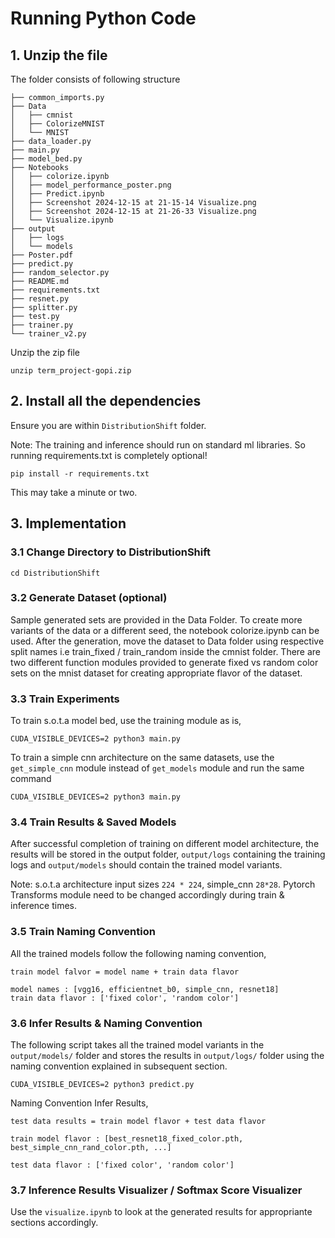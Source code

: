 # Running Python Code 


## 1. Unzip the file
The folder consists of following structure
```
├── common_imports.py
├── Data
│   ├── cmnist
│   ├── ColorizeMNIST
│   └── MNIST
├── data_loader.py
├── main.py
├── model_bed.py
├── Notebooks
│   ├── colorize.ipynb
│   ├── model_performance_poster.png
│   ├── Predict.ipynb
│   ├── Screenshot 2024-12-15 at 21-15-14 Visualize.png
│   ├── Screenshot 2024-12-15 at 21-26-33 Visualize.png
│   └── Visualize.ipynb
├── output
│   ├── logs
│   └── models
├── Poster.pdf
├── predict.py
├── random_selector.py
├── README.md
├── requirements.txt
├── resnet.py
├── splitter.py
├── test.py
├── trainer.py
└── trainer_v2.py
```    
Unzip the zip file
```
unzip term_project-gopi.zip
```

## 2. Install all the dependencies

Ensure you are within `DistributionShift` folder.

Note: The training and inference should run on standard ml libraries. So running requirements.txt is completely optional!

```
pip install -r requirements.txt
```

This may take a minute or two.

## 3. Implementation

### 3.1 Change Directory to DistributionShift
```
cd DistributionShift
```

### 3.2 Generate Dataset (optional)

Sample generated sets are provided in the Data Folder. To create more variants of the data or a different seed, the notebook colorize.ipynb can be used. After the generation, move the dataset to Data folder using respective split names i.e train_fixed / train_random inside the cmnist folder. There are two different function modules provided to generate fixed vs random color sets on the mnist dataset for creating appropriate flavor of the dataset.

### 3.3 Train Experiments 

To train s.o.t.a model bed, use the training module as is, 
```
CUDA_VISIBLE_DEVICES=2 python3 main.py
```

To train a simple cnn architecture on the same datasets, use the `get_simple_cnn` module instead of `get_models` module and run the same command

```
CUDA_VISIBLE_DEVICES=2 python3 main.py
```

### 3.4 Train Results & Saved Models 

After successful completion of training on different model architecture, the results will be stored in the output folder, `output/logs` containing the training logs and `output/models` should contain the trained model variants. 

Note: s.o.t.a architecture input sizes `224 * 224`, simple_cnn `28*28`. Pytorch Transforms module need to be changed accordingly during train & inference times. 

### 3.5 Train Naming Convention

All the trained models follow the following naming convention,

```
train model falvor = model name + train data flavor

model names : [vgg16, efficientnet_b0, simple_cnn, resnet18]
train data flavor : ['fixed color', 'random color']
```

### 3.6 Infer Results & Naming Convention

The following script takes all the trained model variants in the `output/models/` folder and stores the results in `output/logs/` folder using the naming convention explained in subsequent section.

```
CUDA_VISIBLE_DEVICES=2 python3 predict.py
```

Naming Convention Infer Results,

```
test data results = train model flavor + test data flavor

train model flavor : [best_resnet18_fixed_color.pth, best_simple_cnn_rand_color.pth, ...]

test data flavor : ['fixed color', 'random color']

```

### 3.7 Inference Results Visualizer / Softmax Score Visualizer

Use the `visualize.ipynb` to look at the generated results for appropriante sections accordingly.

